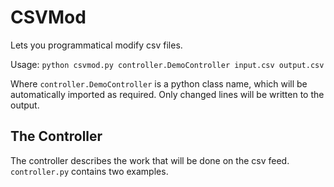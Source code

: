 CSVMod
=========

Lets you programmatical modify csv files.

Usage:
`python csvmod.py controller.DemoController input.csv output.csv`

Where `controller.DemoController` is a python class name, which will be automatically imported as required.
Only changed lines will be written to the output.



The Controller
----------
The controller describes the work that will be done on the csv feed.
`controller.py` contains two examples.

